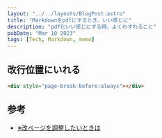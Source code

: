 ```yaml
---
layout: "../../layouts/BlogPost.astro"
title: "Markdownをpdfにするとき、いい感じに"
description: "pdf化いい感じにする時、よくわすれること"
pubDate: "Mar 10 2023"
tags: [Tech, Markdown, memo]
---
```


## 改行位置にいれる

```html
<div style="page-break-before:always"></div>
```

## 参考

- [※改ページを調整したいときは](https://blog.mmmcorp.co.jp/blog/2018/11/16/markdown-to-pdf-document/#outline__4)
